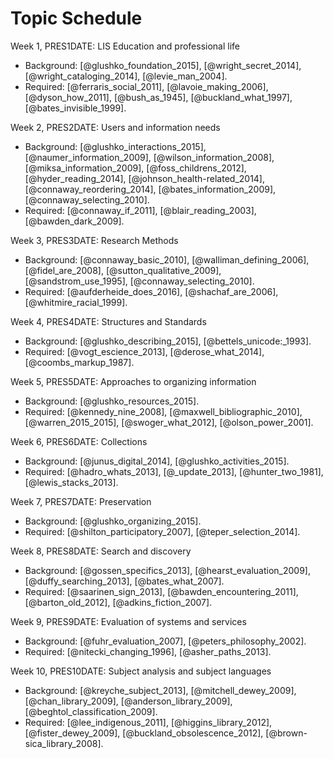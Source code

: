 # Topic Schedule

Week 1, PRES1DATE: LIS Education and professional life

- Background: [@glushko_foundation_2015], [@wright_secret_2014], [@wright_cataloging_2014], [@levie_man_2004].
- Required: [@ferraris_social_2011], [@lavoie_making_2006], [@dyson_how_2011], [@bush_as_1945], [@buckland_what_1997], [@bates_invisible_1999].

Week 2, PRES2DATE: Users and information needs

- Background: [@glushko_interactions_2015], [@naumer_information_2009], [@wilson_information_2008], [@miksa_information_2009], [@foss_childrens_2012], [@hyder_reading_2014], [@johnson_health-related_2014], [@connaway_reordering_2014], [@bates_information_2009], [@connaway_selecting_2010].
- Required: [@connaway_if_2011], [@blair_reading_2003], [@bawden_dark_2009].

Week 3, PRES3DATE: Research Methods

- Background: [@connaway_basic_2010], [@walliman_defining_2006], [@fidel_are_2008], [@sutton_qualitative_2009], [@sandstrom_use_1995], [@connaway_selecting_2010].
- Required: [@aufderheide_does_2016], [@shachaf_are_2006], [@whitmire_racial_1999].

Week 4, PRES4DATE: Structures and Standards

- Background: [@glushko_describing_2015], [@bettels_unicode:_1993].
- Required: [@vogt_escience_2013], [@derose_what_2014], [@coombs_markup_1987].

Week 5, PRES5DATE: Approaches to organizing information

- Background: [@glushko_resources_2015].
- Required: [@kennedy_nine_2008], [@maxwell_bibliographic_2010], [@warren_2015_2015], [@swoger_what_2012], [@olson_power_2001].

Week 6, PRES6DATE: Collections

- Background: [@junus_digital_2014], [@glushko_activities_2015].
- Required: [@hadro_whats_2013], [@_update_2013], [@hunter_two_1981], [@lewis_stacks_2013].

Week 7, PRES7DATE: Preservation

- Background: [@glushko_organizing_2015].
- Required: [@shilton_participatory_2007], [@teper_selection_2014].

Week 8, PRES8DATE: Search and discovery

- Background: [@gossen_specifics_2013], [@hearst_evaluation_2009], [@duffy_searching_2013], [@bates_what_2007].
- Required: [@saarinen_sign_2013], [@bawden_encountering_2011], [@barton_old_2012], [@adkins_fiction_2007].

Week 9, PRES9DATE: Evaluation of systems and services

- Background: [@fuhr_evaluation_2007], [@peters_philosophy_2002].
- Required: [@nitecki_changing_1996], [@asher_paths_2013].

Week 10, PRES10DATE: Subject analysis and subject languages

- Background: [@kreyche_subject_2013], [@mitchell_dewey_2009], [@chan_library_2009], [@anderson_library_2009], [@beghtol_classification_2009].
- Required: [@lee_indigenous_2011], [@higgins_library_2012], [@fister_dewey_2009], [@buckland_obsolescence_2012], [@brown-sica_library_2008].
